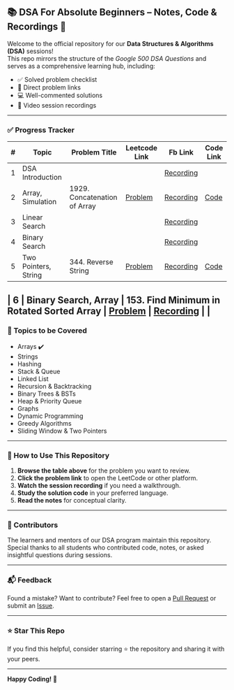 ## 📚 DSA For Absolute Beginners – Notes, Code & Recordings 🎥

Welcome to the official repository for our **Data Structures & Algorithms (DSA)** sessions!  
This repo mirrors the structure of the *Google 500 DSA Questions* and serves as a comprehensive learning hub, including:

- ✅ Solved problem checklist  
- 🔗 Direct problem links  
- 💻 Well-commented solutions  
- 🎥 Video session recordings  

---

### ✅ Progress Tracker

| # | Topic     | Problem Title | Leetcode Link | Fb Link | Code Link |
|--:|-----------|---------------|--------------|--------|------|
| 1 | DSA Introduction  |       |       | [Recording](https://www.facebook.com/share/v/1CLkBVcrjB/) |       |
| 2 | Array, Simulation  | 1929. Concatenation of Array      | [Problem](https://leetcode.com/problems/concatenation-of-array/) | [Recording](https://www.facebook.com/share/v/1CKUTcYz1b/) | [Code](https://github.com/M-Hamza-Hassaan/DSA-Journey/tree/main/2058-concatenation-of-array) |
| 3 | Linear Search  |       |       | [Recording](https://www.facebook.com/share/v/1CLqpySjAJ/) |       |
| 4 | Binary Search  |       |       | [Recording](https://www.facebook.com/share/v/14FG5yGpzJx/) |       |
| 5 | Two Pointers, String  | 344. Reverse String      | [Problem](https://leetcode.com/problems/reverse-string) | [Recording](https://www.facebook.com/share/v/14DvW3jBPe1/) | [Code](https://github.com/M-Hamza-Hassaan/DSA-Journey/tree/main/0344-reverse-string) | 

| 6 | Binary Search, Array  |  153. Find Minimum in Rotated Sorted Array   | [Problem](https://leetcode.com/problems/find-minimum-in-rotated-sorted-array)      | [Recording](https://fb.watch/AZ-AJ0zB-r/) |       |
---

### 🧠 Topics to be Covered

- Arrays  ✔️
- Strings  
- Hashing  
- Stack & Queue  
- Linked List  
- Recursion & Backtracking  
- Binary Trees & BSTs  
- Heap & Priority Queue  
- Graphs  
- Dynamic Programming  
- Greedy Algorithms  
- Sliding Window & Two Pointers

---

### 📌 How to Use This Repository

1. **Browse the table above** for the problem you want to review.
2. **Click the problem link** to open the LeetCode or other platform.
3. **Watch the session recording** if you need a walkthrough.
4. **Study the solution code** in your preferred language.
5. **Read the notes** for conceptual clarity.

---

### 🙌 Contributors

The learners and mentors of our DSA program maintain this repository.  
Special thanks to all students who contributed code, notes, or asked insightful questions during sessions.

---

### 📬 Feedback

Found a mistake? Want to contribute? Feel free to open a [Pull Request](https://github.com/M-Hamza-Hassaan/11AM-DSA-Volunteer/pulls) or submit an [Issue](https://github.com/M-Hamza-Hassaan/11AM-DSA-Volunteer/issues).

---

### ⭐ Star This Repo

If you find this helpful, consider starring ⭐ the repository and sharing it with your peers.

---

**Happy Coding! 🚀**

